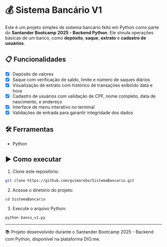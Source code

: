 # 💰 Sistema Bancário V1

Este é um projeto simples de sistema bancário feito em Python como parte do **Santander Bootcamp 2025 - Backend Python**. Ele simula operações básicas de um banco, como **depósito**, **saque**, **extrato** e **cadastro de usuários**.

## 📋 Funcionalidades

- [x] Depósito de valores
- [x] Saque com verificação de saldo, limite e número de saques diários
- [x] Visualização de extrato com histórico de transações exibindo data e hora
- [x] Cadastro de usuários com validação de CPF, nome completo, data de nascimento, e endereço
- [x] Interface de menu interativo no terminal
- [x] Validações de entrada para garantir integridade dos dados

## 🛠️ Ferramentas

- Python

## ▶️ Como executar

1. Clone este repositório:
```bash
git clone https://github.com/guimarobo/SistemaBancario.git
```
2. Acesse o diretório do projeto:
```
cd SistemaBancario
```
3. Execute o arquivo Python:
```
python banco_v1.py
```
---

📚 Projeto desenvolvido durante o Santander Bootcamp 2025 - Backend com Python, disponível na plataforma DIO.me.


